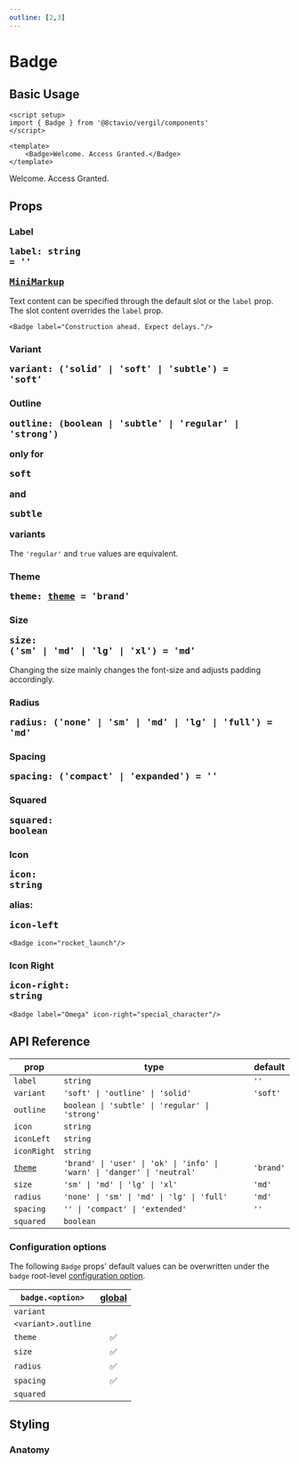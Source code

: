 ```yaml
---
outline: [2,3]
---
```


# Badge

<script setup>
import { Badge as VergilBadge } from '@8ctavio/vergil/components'
</script>

## Basic Usage

```vue
<script setup>
import { Badge } from '@8ctavio/vergil/components'
</script>

<template>
    <Badge>Welcome. Access Granted.</Badge>
</template>
```
<Demo>
    <VergilBadge>Welcome. Access Granted.</VergilBadge>
</Demo>

## Props

### Label <Badge><pre>label: string = ''</pre></Badge> <Badge><pre>[MiniMarkup](/mini-markup)</pre></Badge>

Text content can be specified through the default slot or the `label` prop. The slot content overrides the `label` prop.

```vue
<Badge label="Construction ahead. Expect delays."/>
```

### Variant <Badge><pre>variant: ('solid' | 'soft' | 'subtle') = 'soft'</pre></Badge>

<Demo>
    <VergilBadge variant="solid" label="Solid"/>
    <VergilBadge variant="soft" label="Soft"/>
    <VergilBadge variant="subtle" label="Subtle"/>
</Demo>

### Outline <Badge><pre>outline: (boolean | 'subtle' | 'regular' | 'strong')</pre></Badge> <Badge type="warning">only for <pre>soft</pre> and <pre>subtle</pre> variants</Badge>

The `'regular'` and `true` values are equivalent.

<Demo>
    <div class="col center">
        <div class="row center">
            <VergilBadge variant="soft" outline="subtle" label="Subtle"/>
            <VergilBadge variant="soft" outline="regular" label="Regular"/>    
            <VergilBadge variant="soft" outline="strong" label="Strong"/>    
        </div>
        <div class="row center">
            <VergilBadge variant="subtle" outline="subtle" label="Subtle"/>
            <VergilBadge variant="subtle" outline="regular" label="Regular"/>    
            <VergilBadge variant="subtle" outline="strong" label="Strong"/>    
        </div>
    </div>
</Demo>

### Theme <Badge><pre>theme: [theme](/theme#the-theme-prop) = 'brand'</pre></Badge>

<Demo>
    <div class="col">
        <div class="row center">
            <VergilBadge variant="solid" theme="brand" label="Brand"/>
            <VergilBadge variant="solid" theme="user" label="User"/>
            <VergilBadge variant="solid" theme="ok" label="Ok"/>
            <VergilBadge variant="solid" theme="info" label="Info"/>
            <VergilBadge variant="solid" theme="warn" label="Warn"/>
            <VergilBadge variant="solid" theme="danger" label="Danger"/>
            <VergilBadge variant="solid" theme="neutral" label="Neutral"/>
        </div>
        <div class="row center">
            <VergilBadge variant="soft" theme="brand" label="Brand"/>
            <VergilBadge variant="soft" theme="user" label="User"/>
            <VergilBadge variant="soft" theme="ok" label="Ok"/>
            <VergilBadge variant="soft" theme="info" label="Info"/>
            <VergilBadge variant="soft" theme="warn" label="Warn"/>
            <VergilBadge variant="soft" theme="danger" label="Danger"/>
            <VergilBadge variant="soft" theme="neutral" label="Neutral"/>
        </div>
        <div class="row center">
            <VergilBadge variant="subtle" theme="brand" label="Brand"/>
            <VergilBadge variant="subtle" theme="user" label="User"/>
            <VergilBadge variant="subtle" theme="ok" label="Ok"/>
            <VergilBadge variant="subtle" theme="info" label="Info"/>
            <VergilBadge variant="subtle" theme="warn" label="Warn"/>
            <VergilBadge variant="subtle" theme="danger" label="Danger"/>
            <VergilBadge variant="subtle" theme="neutral" label="Neutral"/>
        </div>
    </div>
</Demo>

### Size <Badge type="tip"><pre>size: ('sm' | 'md' | 'lg' | 'xl') = 'md'</pre></Badge>

Changing the size mainly changes the font-size and adjusts padding accordingly.

<Demo>
    <VergilBadge size="sm" label="Small"/>
    <VergilBadge size="md" label="Medium"/>
    <VergilBadge size="lg" label="Large"/>
    <VergilBadge size="xl" label="Extra Large"/>
</Demo>

### Radius <Badge type="tip"><pre>radius: ('none' | 'sm' | 'md' | 'lg' | 'full') = 'md'</pre></Badge>

<Demo>
    <div class="col center">
        <div class="row center">
            <VergilBadge label="Radius" size="sm" radius="none"/>
            <VergilBadge label="Radius" size="md" radius="none"/>
            <VergilBadge label="Radius" size="lg" radius="none"/>
            <VergilBadge label="Radius" size="xl" radius="none"/>
        </div>
        <div class="row center">
            <VergilBadge label="Radius" size="sm" radius="sm"/>
            <VergilBadge label="Radius" size="md" radius="sm"/>
            <VergilBadge label="Radius" size="lg" radius="sm"/>
            <VergilBadge label="Radius" size="xl" radius="sm"/>
        </div>
        <div class="row center">
            <VergilBadge label="Radius" size="sm" radius="md"/>
            <VergilBadge label="Radius" size="md" radius="md"/>
            <VergilBadge label="Radius" size="lg" radius="md"/>
            <VergilBadge label="Radius" size="xl" radius="md"/>
        </div>
        <div class="row center">
            <VergilBadge label="Radius" size="sm" radius="lg"/>
            <VergilBadge label="Radius" size="md" radius="lg"/>
            <VergilBadge label="Radius" size="lg" radius="lg"/>
            <VergilBadge label="Radius" size="xl" radius="lg"/>
        </div>
        <div class="row center">
            <VergilBadge label="Radius" size="sm" radius="full"/>
            <VergilBadge label="Radius" size="md" radius="full"/>
            <VergilBadge label="Radius" size="lg" radius="full"/>
            <VergilBadge label="Radius" size="xl" radius="full"/>
        </div>
    </div>
</Demo>

### Spacing <Badge><pre>spacing: ('compact' | 'expanded') = ''</pre></Badge>

<Demo>
    <div class="col center">
        <div class="row center">
            <VergilBadge size="sm" spacing="compact" label="Compact"/>
            <VergilBadge size="sm" label="Default"/>
            <VergilBadge size="sm" spacing="expanded" label="Expanded"/>
        </div>
        <div class="row center">
            <VergilBadge size="md" spacing="compact" label="Compact"/>
            <VergilBadge size="md" label="Default"/>
            <VergilBadge size="md" spacing="expanded" label="Expanded"/>
        </div>
        <div class="row center">
            <VergilBadge size="lg" spacing="compact" label="Compact"/>
            <VergilBadge size="lg" label="Default"/>
            <VergilBadge size="lg" spacing="expanded" label="Expanded"/>
        </div>
        <div class="row center">
            <VergilBadge size="xl" spacing="compact" label="Compact"/>
            <VergilBadge size="xl" label="Default"/>
            <VergilBadge size="xl" spacing="expanded" label="Expanded"/>
        </div>
    </div>
</Demo>

### Squared <Badge><pre>squared: boolean</pre></Badge>

<Demo>
    <VergilBadge size="sm" squared label="Small"/>
    <VergilBadge size="md" squared label="Medium"/>
    <VergilBadge size="lg" squared label="Large"/>
    <VergilBadge size="xl" squared label="Extra Large"/>
</Demo>

### Icon <Badge><pre>icon: string</pre></Badge> <Badge type="info">alias: <pre>icon-left</pre></Badge>

```vue
<Badge icon="rocket_launch"/>
```

<Demo>
    <div class="row center">
        <VergilBadge icon="rocket_launch" theme="brand" variant="solid"/>
        <VergilBadge icon="rocket_launch" theme="brand" variant="soft"/>
        <VergilBadge icon="rocket_launch" theme="brand" variant="subtle"/>
    </div>
    <div class="row center">
        <VergilBadge icon="rocket_launch" theme="user" variant="solid"/>
        <VergilBadge icon="rocket_launch" theme="user" variant="soft"/>
        <VergilBadge icon="rocket_launch" theme="user" variant="subtle"/>
    </div>
    <div class="row center">
        <VergilBadge icon="rocket_launch" theme="ok" variant="solid"/>
        <VergilBadge icon="rocket_launch" theme="ok" variant="soft"/>
        <VergilBadge icon="rocket_launch" theme="ok" variant="subtle"/>
    </div>
    <div class="row center">
        <VergilBadge icon="rocket_launch" theme="info" variant="solid"/>
        <VergilBadge icon="rocket_launch" theme="info" variant="soft"/>
        <VergilBadge icon="rocket_launch" theme="info" variant="subtle"/>
    </div>
    <div class="row center">
        <VergilBadge icon="rocket_launch" theme="warn" variant="solid"/>
        <VergilBadge icon="rocket_launch" theme="warn" variant="soft"/>
        <VergilBadge icon="rocket_launch" theme="warn" variant="subtle"/>
    </div>
    <div class="row center">
        <VergilBadge icon="rocket_launch" theme="danger" variant="solid"/>
        <VergilBadge icon="rocket_launch" theme="danger" variant="soft"/>
        <VergilBadge icon="rocket_launch" theme="danger" variant="subtle"/>
    </div>
    <div class="row center">
        <VergilBadge icon="rocket_launch" theme="neutral" variant="solid"/>
        <VergilBadge icon="rocket_launch" theme="neutral" variant="soft"/>
        <VergilBadge icon="rocket_launch" theme="neutral" variant="subtle"/>
    </div>
</Demo>

### Icon Right <Badge><pre>icon-right: string</pre></Badge>

```vue
<Badge label="Omega" icon-right="special_character"/>
```

<Demo>
    <VergilBadge label="Omega" icon-right="special_character" variant="solid"/>
    <VergilBadge label="Omega" icon-right="special_character" variant="soft"/>
    <VergilBadge label="Omega" icon-right="special_character" variant="subtle"/>
</Demo>

<Demo>
    <div class="col center">
        <div class="row center">
            <VergilBadge label="Omega" icon-right="special_character" size="sm" spacing="compact"/>
            <VergilBadge label="Omega" icon-right="special_character" size="sm"/>
            <VergilBadge label="Omega" icon-right="special_character" size="sm" spacing="expanded"/>
        </div>
        <div class="row center">
            <VergilBadge label="Omega" icon-right="special_character" size="md" spacing="compact"/>
            <VergilBadge label="Omega" icon-right="special_character" size="md"/>
            <VergilBadge label="Omega" icon-right="special_character" size="md" spacing="expanded"/>
        </div>
        <div class="row center">
            <VergilBadge label="Omega" icon-right="special_character" size="lg" spacing="compact"/>
            <VergilBadge label="Omega" icon-right="special_character" size="lg"/>
            <VergilBadge label="Omega" icon-right="special_character" size="lg" spacing="expanded"/>
        </div>
        <div class="row center">
            <VergilBadge label="Omega" icon-right="special_character" size="xl" spacing="compact"/>
            <VergilBadge label="Omega" icon-right="special_character" size="xl"/>
            <VergilBadge label="Omega" icon-right="special_character" size="xl" spacing="expanded"/>
        </div>
    </div>
</Demo>

## API Reference

| prop | type | default |
| ---- | ---- | ------- |
| `label` | `string` | `''` |
| `variant` | `'soft' \| 'outline' \| 'solid'` | `'soft'` |
| `outline` | `boolean \| 'subtle' \| 'regular' \| 'strong'` | |
| `icon` | `string` | |
| `iconLeft` | `string` | |
| `iconRight` | `string` | |
| [`theme`](/theme#the-theme-prop) | `'brand' \| 'user' \| 'ok' \| 'info' \| 'warn' \| 'danger' \| 'neutral'` | `'brand'` |
| `size` | `'sm' \| 'md' \| 'lg' \| 'xl'` | `'md'` |
| `radius` | `'none' \| 'sm' \| 'md' \| 'lg' \| 'full'` | `'md'` |
| `spacing` | `'' \| 'compact' \| 'extended'` | `''` |
| `squared` | `boolean` | |

### Configuration options

The following `Badge` props' default values can be overwritten under the `badge` root-level [configuration option](/configuration).

| `badge.<option>` | [global](/configuration#global-configuration) |
| -------------- | :---: |
| `variant` | |
| `<variant>.outline` | |
| `theme` | ✅ |
| `size` | ✅ |
| `radius` | ✅ |
| `spacing` | ✅ |
| `squared` | |

## Styling

### Anatomy

<Demo>
    <Anatomy tag="p" classes="badge">
        <Anatomy tag="Icon" classes="icon"/>
        <Anatomy tag='slot name="default"'/>
        <Anatomy tag="Icon" classes="icon"/>
    </Anatomy>
</Demo>